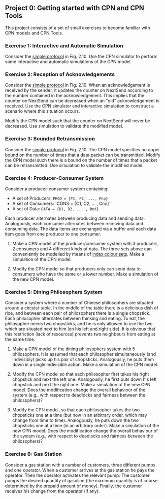 ## Project 0: Getting started with CPN and CPN Tools

This project consists of a set of small exercises to become familiar with CPN models and CPN Tools.

### Exercise 1: Interactive and Automatic Simulation

Consider the <a href="../models/chapter2/2-10NondeterministicProtocol.cpn">simple protocol</a> in Fig. 2.10. Use the CPN simulator to perform some interactive and automatic simulations of the CPN model.</p>

### Exercise 2: Reception of Acknowledgements

Consider the <a href="../models/chapter2/2-10NondeterministicProtocol.cpn">simple protocol</a> in Fig. 2.10. When an acknowledgement is received by the sender, it updates the counter on NextSend according to the number contained in the acknowledgement. This implies that the counter on NextSend can be decreased when an "old" acknowledgement is received. Use the CPN simulator and interactive simulation to construct a scenario where this situation occurs.</p>

Modify the CPN model such that the counter on NextSend will never be decreased. Use simulation to validate the modified model.


### Exercise 3: Bounded Retransmission

Consider the <a href="../models/chapter2/2-10NondeterministicProtocol.cpn">simple protocol</a> in Fig. 2.10. The CPN model specifies no upper bound on the number of times that a data packet can be transmitted. Modify the CPN model such there is a bound on the number of times that a packet can be retransmitted. Use simulation to validate the modified model.

### Exercise 4: Producer-Consumer System

Consider a producer-consumer system containing:

* A set of Producers: `PROD = {P1, P2, ..., Pnp}`
* A set of Consumers: `CONS = {C1, C2, ... , Cnc}``
* A set of Data: `DATA = {D1, D2, ... , Dnd}`

Each producer alternates between producing data and sending
data. Analogously, each consumer alternates between receiving data and
consuming data. The data items are exchanged via a buffer and each
data item goes from one producer to one consumer.

1. Make a CPN model of the producer/consumer system with 3 producers, 2 consumers and 4 different kinds of data. The three sets above can conveniently be modelled by means of <a href="http://wiki.daimi.au.dk/cpntools-help/index_colour_sets.wiki?cmd=get&anchor=Index+colour+sets">index colour sets</a>. Make a simulation of the CPN model.

2. Modify the CPN model so that producers only can send data to consumers who have the same or a lower number. Make a simulation of the new CPN model.

### Exercise 5: Dining Philosophers System</h3>

Consider a system where a number of Chinese philosophers are situated around a circular table. In the middle of the table there is a delicious dish of rice, and between each pair of philosophers there is a single chopstick. Each philosopher alternates between thinking and eating. To eat, the philosopher needs two chopsticks, and he is only allowed to use the two which are situated next to him (on his left and right side). It is obvious that this restriction (lack of resources) prevents two neighbours from eating at the same time.</p>


1. Make a CPN model of the dining philosophers system with 5 philosophers. It is assumed that each philosopher simultaneously (and indivisibly) picks up his pair of chopsticks. Analogously, he puts them down in a single indivisible action. Make a simulation of the CPN model.

2. Modify the CPN model so that each philosopher first takes his right chopstick and next the left one. Analogously, he first puts down his left chopstick and next the right one. Make a simulation of the new CPN model. Does the modification change the overall behaviour of the system (e.g., with respect to deadlocks and fairness between the philosophers)?

3. Modify the CPN model, so that each philosopher takes the two chopsticks one at a time (but now in an arbitrary order, which may change from time to time). Analogously, he puts down the two chopsticks one at a time (in an arbitrary order). Make a simulation of the new CPN model. Does the modification change the overall behaviour of the system (e.g., with respect to deadlocks and fairness between the philosophers)?


### Exercise 6: Gas Station</h3>

Consider a gas station with a number of customers, three different pumps and one operator. When a customer arrives at the gas station he pays the operator. Then the operator activates the relevant pump. The customer pumps the desired quantity of gasoline (the maximum quantity is of course determined by the prepaid amount of money). Finally, the customer receives his change from the operator (if any).
